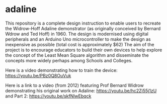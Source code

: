 # adaline
This repository is a complete design instruction to enable users to recreate the Widrow-Hoff Adaline demonstrator (as originally conceived by Bernard Wdrow and Ted Hoff) in 1960.
The design is modernised using digital peripherals and an Arduino Uno microcontroller to make the design as inexpensive as possible (total cost is approximately $62)
The aim of the project is to encourage educators to build their own devices to help explore the concept of the Least Mean Square algorithm and disseminate the concepts more widely
perhaps among Schools and Colleges.

Here is a video demonstrating how to train the device: https://youtu.be/PBz0Q8OuVuk

Here is a link to a video (from 2012) featuring Prof Bernard Widrow demonstrating his original work on Adaline: https://youtu.be/hc2Zj55j1zU and Part 2: https://youtu.be/skfNlwEbqck
